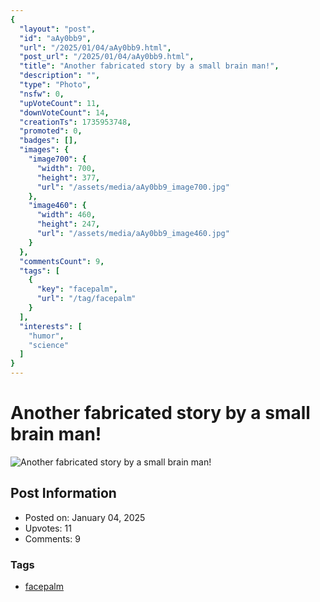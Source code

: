 ```yaml
---
{
  "layout": "post",
  "id": "aAy0bb9",
  "url": "/2025/01/04/aAy0bb9.html",
  "post_url": "/2025/01/04/aAy0bb9.html",
  "title": "Another fabricated story by a small brain man!",
  "description": "",
  "type": "Photo",
  "nsfw": 0,
  "upVoteCount": 11,
  "downVoteCount": 14,
  "creationTs": 1735953748,
  "promoted": 0,
  "badges": [],
  "images": {
    "image700": {
      "width": 700,
      "height": 377,
      "url": "/assets/media/aAy0bb9_image700.jpg"
    },
    "image460": {
      "width": 460,
      "height": 247,
      "url": "/assets/media/aAy0bb9_image460.jpg"
    }
  },
  "commentsCount": 9,
  "tags": [
    {
      "key": "facepalm",
      "url": "/tag/facepalm"
    }
  ],
  "interests": [
    "humor",
    "science"
  ]
}
---
```


# Another fabricated story by a small brain man!

![Another fabricated story by a small brain man!](/assets/media/aAy0bb9_image700.jpg)

## Post Information

- Posted on: January 04, 2025
- Upvotes: 11
- Comments: 9

### Tags

- [facepalm](/tag/facepalm)
